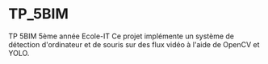 # TP_5BIM
TP 5BIM 5ème année Ecole-IT
Ce projet implémente un système de détection d'ordinateur et de souris sur des flux vidéo à l'aide de OpenCV et YOLO.
